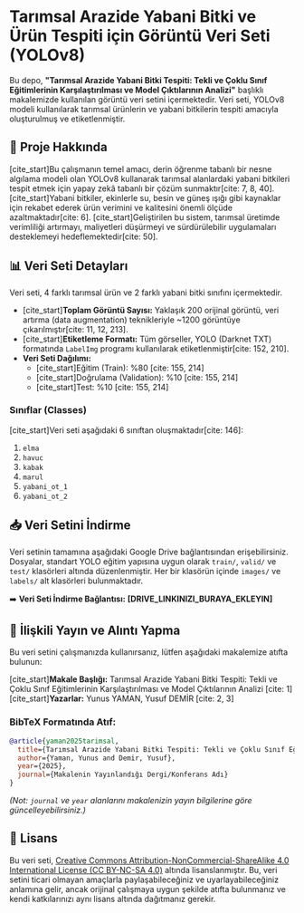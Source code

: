 # Tarımsal Arazide Yabani Bitki ve Ürün Tespiti için Görüntü Veri Seti (YOLOv8)

Bu depo, **"Tarımsal Arazide Yabani Bitki Tespiti: Tekli ve Çoklu Sınıf Eğitimlerinin Karşılaştırılması ve Model Çıktılarının Analizi"** başlıklı makalemizde kullanılan görüntü veri setini içermektedir. Veri seti, YOLOv8 modeli kullanılarak tarımsal ürünlerin ve yabani bitkilerin tespiti amacıyla oluşturulmuş ve etiketlenmiştir.

## 📖 Proje Hakkında

[cite_start]Bu çalışmanın temel amacı, derin öğrenme tabanlı bir nesne algılama modeli olan YOLOv8 kullanarak tarımsal alanlardaki yabani bitkileri tespit etmek için yapay zekâ tabanlı bir çözüm sunmaktır[cite: 7, 8, 40]. [cite_start]Yabani bitkiler, ekinlerle su, besin ve güneş ışığı gibi kaynaklar için rekabet ederek ürün verimini ve kalitesini önemli ölçüde azaltmaktadır[cite: 6]. [cite_start]Geliştirilen bu sistem, tarımsal üretimde verimliliği artırmayı, maliyetleri düşürmeyi ve sürdürülebilir uygulamaları desteklemeyi hedeflemektedir[cite: 50].

## 📊 Veri Seti Detayları

Veri seti, 4 farklı tarımsal ürün ve 2 farklı yabani bitki sınıfını içermektedir.

* [cite_start]**Toplam Görüntü Sayısı:** Yaklaşık 200 orijinal görüntü, veri artırma (data augmentation) teknikleriyle ~1200 görüntüye çıkarılmıştır[cite: 11, 12, 213].
* [cite_start]**Etiketleme Formatı:** Tüm görseller, YOLO (Darknet TXT) formatında `LabelImg` programı kullanılarak etiketlenmiştir[cite: 152, 210].
* **Veri Seti Dağılımı:**
    * [cite_start]Eğitim (Train): %80 [cite: 155, 214]
    * [cite_start]Doğrulama (Validation): %10 [cite: 155, 214]
    * [cite_start]Test: %10 [cite: 155, 214]

### Sınıflar (Classes)

[cite_start]Veri seti aşağıdaki 6 sınıftan oluşmaktadır[cite: 146]:
1.  `elma`
2.  `havuc`
3.  `kabak`
4.  `marul`
5.  `yabani_ot_1`
6.  `yabani_ot_2`

## 📥 Veri Setini İndirme

Veri setinin tamamına aşağıdaki Google Drive bağlantısından erişebilirsiniz. Dosyalar, standart YOLO eğitim yapısına uygun olarak `train/`, `valid/` ve `test/` klasörleri altında düzenlenmiştir. Her bir klasörün içinde `images/` ve `labels/` alt klasörleri bulunmaktadır.

➡️ **Veri Seti İndirme Bağlantısı:** **[DRIVE_LINKINIZI_BURAYA_EKLEYIN]**

## 📜 İlişkili Yayın ve Alıntı Yapma

Bu veri setini çalışmanızda kullanırsanız, lütfen aşağıdaki makalemize atıfta bulunun:

[cite_start]**Makale Başlığı:** Tarımsal Arazide Yabani Bitki Tespiti: Tekli ve Çoklu Sınıf Eğitimlerinin Karşılaştırılması ve Model Çıktılarının Analizi [cite: 1]
[cite_start]**Yazarlar:** Yunus YAMAN, Yusuf DEMİR [cite: 2, 3]

### BibTeX Formatında Atıf:
```bibtex
@article{yaman2025tarimsal,
  title={Tarımsal Arazide Yabani Bitki Tespiti: Tekli ve Çoklu Sınıf Eğitimlerinin Karşılaştırılması ve Model Çıktılarının Analizi},
  author={Yaman, Yunus and Demir, Yusuf},
  year={2025},
  journal={Makalenin Yayınlandığı Dergi/Konferans Adı}
}
```
*(Not: `journal` ve `year` alanlarını makalenizin yayın bilgilerine göre güncelleyebilirsiniz.)*

## 📄 Lisans

Bu veri seti, [Creative Commons Attribution-NonCommercial-ShareAlike 4.0 International License (CC BY-NC-SA 4.0)](https://creativecommons.org/licenses/by-nc-sa/4.0/deed.tr) altında lisanslanmıştır. Bu, veri setini ticari olmayan amaçlarla paylaşabileceğiniz ve uyarlayabileceğiniz anlamına gelir, ancak orijinal çalışmaya uygun şekilde atıfta bulunmanız ve kendi katkılarınızı aynı lisans altında dağıtmanız gerekir.
